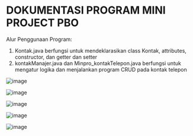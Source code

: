 # DOKUMENTASI PROGRAM MINI PROJECT PBO

Alur Penggunaan Program:
1. Kontak.java berfungsi untuk mendeklarasikan class Kontak, attributes, constructor, dan getter dan setter
2. kontakManajer.java dan Minpro_kontakTelepon.java berfungsi untuk mengatur logika dan menjalankan program CRUD pada kontak telepon

![image](https://github.com/user-attachments/assets/0a57a413-1006-41ba-8478-53dfdcf2e25b)

![image](https://github.com/user-attachments/assets/e54c10f5-6518-4fc3-9c74-93fcddd25c67)

![image](https://github.com/user-attachments/assets/c12c926b-32c8-442e-a803-416d84b8c497)

![image](https://github.com/user-attachments/assets/f04bdc56-da11-495c-9a09-c90b0f34fde3)

![image](https://github.com/user-attachments/assets/30bb6f2d-176e-4af5-9026-d33ba2f13024)
